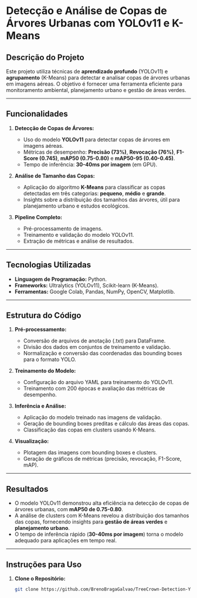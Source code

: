 # Detecção e Análise de Copas de Árvores Urbanas com YOLOv11 e K-Means

## Descrição do Projeto
Este projeto utiliza técnicas de **aprendizado profundo** (YOLOv11) e **agrupamento** (K-Means) para detectar e analisar copas de árvores urbanas em imagens aéreas. O objetivo é fornecer uma ferramenta eficiente para monitoramento ambiental, planejamento urbano e gestão de áreas verdes.

---

## Funcionalidades
1. **Detecção de Copas de Árvores:**
   - Uso do modelo **YOLOv11** para detectar copas de árvores em imagens aéreas.
   - Métricas de desempenho: **Precisão (73%)**, **Revocação (76%)**, **F1-Score (0.745)**, **mAP50 (0.75-0.80)** e **mAP50-95 (0.40-0.45)**.
   - Tempo de inferência: **30-40ms por imagem** (em GPU).

2. **Análise de Tamanho das Copas:**
   - Aplicação do algoritmo **K-Means** para classificar as copas detectadas em três categorias: **pequeno**, **médio** e **grande**.
   - Insights sobre a distribuição dos tamanhos das árvores, útil para planejamento urbano e estudos ecológicos.

3. **Pipeline Completo:**
   - Pré-processamento de imagens.
   - Treinamento e validação do modelo YOLOv11.
   - Extração de métricas e análise de resultados.

---

## Tecnologias Utilizadas
- **Linguagem de Programação:** Python.
- **Frameworks:** Ultralytics (YOLOv11), Scikit-learn (K-Means).
- **Ferramentas:** Google Colab, Pandas, NumPy, OpenCV, Matplotlib.

---

## Estrutura do Código
1. **Pré-processamento:**
   - Conversão de arquivos de anotação (.txt) para DataFrame.
   - Divisão dos dados em conjuntos de treinamento e validação.
   - Normalização e conversão das coordenadas das bounding boxes para o formato YOLO.

2. **Treinamento do Modelo:**
   - Configuração do arquivo YAML para treinamento do YOLOv11.
   - Treinamento com 200 épocas e avaliação das métricas de desempenho.

3. **Inferência e Análise:**
   - Aplicação do modelo treinado nas imagens de validação.
   - Geração de bounding boxes preditas e cálculo das áreas das copas.
   - Classificação das copas em clusters usando K-Means.

4. **Visualização:**
   - Plotagem das imagens com bounding boxes e clusters.
   - Geração de gráficos de métricas (precisão, revocação, F1-Score, mAP).

---

## Resultados
- O modelo YOLOv11 demonstrou alta eficiência na detecção de copas de árvores urbanas, com **mAP50 de 0.75-0.80**.
- A análise de clusters com K-Means revelou a distribuição dos tamanhos das copas, fornecendo insights para **gestão de áreas verdes** e **planejamento urbano**.
- O tempo de inferência rápido (**30-40ms por imagem**) torna o modelo adequado para aplicações em tempo real.

---

## Instruções para Uso
1. **Clone o Repositório:**
   ```bash
   git clone https://github.com/BrenoBragaGalvao/TreeCrown-Detection-YOLO-KMeans.git
